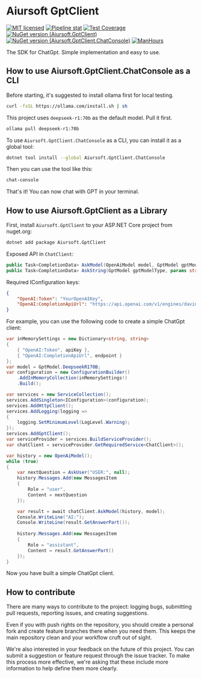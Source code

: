 # Aiursoft GptClient

[![MIT licensed](https://img.shields.io/badge/license-MIT-blue.svg)](https://gitlab.aiursoft.cn/aiursoft/gptClient/-/blob/master/LICENSE)
[![Pipeline stat](https://gitlab.aiursoft.cn/aiursoft/gptClient/badges/master/pipeline.svg)](https://gitlab.aiursoft.cn/aiursoft/gptClient/-/pipelines)
[![Test Coverage](https://gitlab.aiursoft.cn/aiursoft/gptClient/badges/master/coverage.svg)](https://gitlab.aiursoft.cn/aiursoft/gptClient/-/pipelines)
[![NuGet version (Aiursoft.GptClient)](https://img.shields.io/nuget/v/Aiursoft.GptClient.svg)](https://www.nuget.org/packages/Aiursoft.GptClient/)
[![NuGet version (Aiursoft.GptClient.ChatConsole)](https://img.shields.io/nuget/v/Aiursoft.GptClient.ChatConsole.svg)](https://www.nuget.org/packages/Aiursoft.GptClient.ChatConsole/)
[![ManHours](https://manhours.aiursoft.cn/r/gitlab.aiursoft.cn/aiursoft/GptClient.svg)](https://gitlab.aiursoft.cn/aiursoft/GptClient/-/commits/master?ref_type=heads)

The SDK for ChatGpt. Simple implementation and easy to use.

## How to use Aiursoft.GptClient.ChatConsole as a CLI

Before starting, it's suggested to install ollama first for local testing.

```bash
curl -fsSL https://ollama.com/install.sh | sh
```

This project uses `deepseek-r1:70b` as the default model. Pull it first.

```bash
ollama pull deepseek-r1:70b
```

To use `Aiursoft.GptClient.ChatConsole` as a CLI, you can install it as a global tool:

```bash
dotnet tool install --global Aiursoft.GptClient.ChatConsole
```

Then you can use the tool like this:

```bash
chat-console
```

That's it! You can now chat with GPT in your terminal.

## How to use Aiursoft.GptClient as a Library

First, install `Aiursoft.GptClient` to your ASP.NET Core project from nuget.org:

```bash
dotnet add package Aiursoft.GptClient
```

Exposed API in `ChatClient`:

```csharp
public Task<CompletionData> AskModel(OpenAiModel model, GptModel gptModelType);
public Task<CompletionData> AskString(GptModel gptModelType, params string[] content);
```

Required IConfiguration keys:

```json
{
    "OpenAI:Token": "YourOpenAIKey",
    "OpenAI:CompletionApiUrl": "https://api.openai.com/v1/engines/davinci/completions"
}
```

For example, you can use the following code to create a simple ChatGpt client:

```csharp
var inMemorySettings = new Dictionary<string, string>
{
    { "OpenAI:Token", apiKey },
    { "OpenAI:CompletionApiUrl", endpoint }
};
var model = GptModel.DeepseekR170B;
var configuration = new ConfigurationBuilder()
    .AddInMemoryCollection(inMemorySettings!)
    .Build();

var services = new ServiceCollection();
services.AddSingleton<IConfiguration>(configuration);
services.AddHttpClient();
services.AddLogging(logging =>
{
    logging.SetMinimumLevel(LogLevel.Warning);
});
services.AddGptClient();
var serviceProvider = services.BuildServiceProvider();
var chatClient = serviceProvider.GetRequiredService<ChatClient>();

var history = new OpenAiModel();
while (true)
{
    var nextQuestion = AskUser("USER:", null);
    history.Messages.Add(new MessagesItem
    {
        Role = "user",
        Content = nextQuestion
    });

    var result = await chatClient.AskModel(history, model);
    Console.WriteLine("AI:");
    Console.WriteLine(result.GetAnswerPart());
    
    history.Messages.Add(new MessagesItem
    {
        Role = "assistant",
        Content = result.GetAnswerPart()
    });
}
```

Now you have built a simple ChatGpt client.

## How to contribute

There are many ways to contribute to the project: logging bugs, submitting pull requests, reporting issues, and creating suggestions.

Even if you with push rights on the repository, you should create a personal fork and create feature branches there when you need them. This keeps the main repository clean and your workflow cruft out of sight.

We're also interested in your feedback on the future of this project. You can submit a suggestion or feature request through the issue tracker. To make this process more effective, we're asking that these include more information to help define them more clearly.
